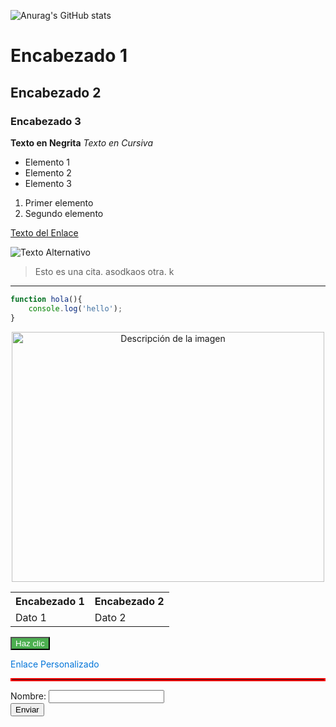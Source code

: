 ![Anurag's GitHub stats](https://github-readme-stats.vercel.app/api?username=ske119&show_icons=true&theme=radical)


# Encabezado 1
## Encabezado 2
### Encabezado 3


**Texto en Negrita**
*Texto en Cursiva*



- Elemento 1
- Elemento 2
- Elemento 3

1. Primer elemento
2. Segundo elemento

[Texto del Enlace](http://www.ejemplo.com)


![Texto Alternativo](https://www.cesurformacion.com/uploads/media/open-graph/02/2302-que-es-la-imagen-personal.png?v=1-0)

> Esto es una cita.
> asodkaos
> otra.
> k


---


```javascript
function hola(){
    console.log('hello');
}
```

<p align='center'>
<img src="https://i.pinimg.com/originals/21/11/61/21116158daaeb1459b4ec0758505e1ad.gif" alt="Descripción de la imagen" style="width: 500px; height: 400px;">
</p>

<table>
  <tr>
    <th>Encabezado 1</th>
    <th>Encabezado 2</th>
  </tr>
  <tr>
    <td>Dato 1</td>
    <td>Dato 2</td>
  </tr>
</table>



<button style="background-color: #4CAF50; color: white;">Haz clic</button>

<a href="https://www.ejemplo.com" style="color: #0074d9; text-decoration: none;">Enlace Personalizado</a>



<hr style="border: 2px solid #f00;">


<form action="procesar.php" method="post">
  <label for="nombre">Nombre:</label>
  <input type="text" id="nombre" name="nombre">
  <br>
  <input type="submit" value="Enviar">
</form>
